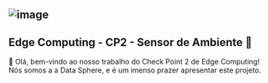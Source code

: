 ## ![image](https://github.com/ianmonteirom/CP2-Edge/assets/152393807/06082901-b24b-4d64-a967-aeb734760650)
## Edge Computing - CP2 - Sensor de Ambiente 🤖
👋 Olá, bem-vindo ao nosso trabalho do Check Point 2 de Edge Computing! Nós somos a a Data Sphere, e é um imenso prazer apresentar este projeto.
